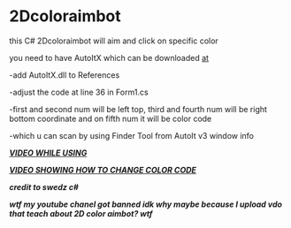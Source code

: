 # 2Dcoloraimbot
this C# 2Dcoloraimbot will aim and click on specific color

you need to have AutoItX which can be downloaded [at](https://www.autoitscript.com/site/autoit/downloads/)

-add AutoItX.dll to References

-adjust the code at line 36 in Form1.cs

-first and second num will be left top, third and fourth num will be right bottom coordinate and on fifth num it will be color code

-which u can scan by using Finder Tool from AutoIt v3 window info 

***[VIDEO WHILE USING](https://www.youtube.com/watch?v=ONwFx7Rb96Y)***

***[VIDEO SHOWING HOW TO CHANGE COLOR CODE](https://www.youtube.com/watch?v=UiCWInunnFs)***


***credit to swedz c#***



***wtf my youtube chanel got banned idk why maybe because I upload vdo that teach about 2D color aimbot? wtf***
